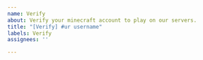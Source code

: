 ```yaml
---
name: Verify
about: Verify your minecraft account to play on our servers.
title: "[Verify] #ur username"
labels: Verify
assignees: ''

---
```



